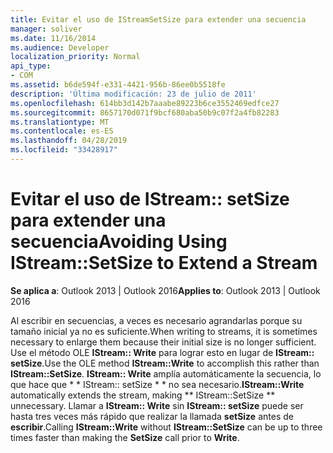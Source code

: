 ```yaml
---
title: Evitar el uso de IStreamSetSize para extender una secuencia
manager: soliver
ms.date: 11/16/2014
ms.audience: Developer
localization_priority: Normal
api_type:
- COM
ms.assetid: b6de594f-e331-4421-956b-86ee0b5518fe
description: 'Última modificación: 23 de julio de 2011'
ms.openlocfilehash: 614bb3d142b7aaabe89223b6ce3552469edfce27
ms.sourcegitcommit: 8657170d071f9bcf680aba50b9c07f2a4fb82283
ms.translationtype: MT
ms.contentlocale: es-ES
ms.lasthandoff: 04/28/2019
ms.locfileid: "33428917"
---
```

# <a name="avoiding-using-istreamsetsize-to-extend-a-stream"></a><span data-ttu-id="eb4b0-103">Evitar el uso de IStream:: setSize para extender una secuencia</span><span class="sxs-lookup"><span data-stu-id="eb4b0-103">Avoiding Using IStream::SetSize to Extend a Stream</span></span>

  
  
<span data-ttu-id="eb4b0-104">**Se aplica a**: Outlook 2013 | Outlook 2016</span><span class="sxs-lookup"><span data-stu-id="eb4b0-104">**Applies to**: Outlook 2013 | Outlook 2016</span></span> 
  
<span data-ttu-id="eb4b0-105">Al escribir en secuencias, a veces es necesario agrandarlas porque su tamaño inicial ya no es suficiente.</span><span class="sxs-lookup"><span data-stu-id="eb4b0-105">When writing to streams, it is sometimes necessary to enlarge them because their initial size is no longer sufficient.</span></span> <span data-ttu-id="eb4b0-106">Use el método OLE **IStream:: Write** para lograr esto en lugar de **IStream:: setSize**.</span><span class="sxs-lookup"><span data-stu-id="eb4b0-106">Use the OLE method **IStream::Write** to accomplish this rather than **IStream::SetSize**.</span></span> <span data-ttu-id="eb4b0-107">**IStream:: Write** amplía automáticamente la secuencia, lo que hace que \* \* IStream:: setSize \* \* no sea necesario.</span><span class="sxs-lookup"><span data-stu-id="eb4b0-107">**IStream::Write** automatically extends the stream, making \*\* IStream::SetSize \*\* unnecessary.</span></span> <span data-ttu-id="eb4b0-108">Llamar a **IStream:: Write** sin **IStream:: setSize** puede ser hasta tres veces más rápido que realizar la llamada **setSize** antes de **escribir**.</span><span class="sxs-lookup"><span data-stu-id="eb4b0-108">Calling **IStream::Write** without **IStream::SetSize** can be up to three times faster than making the **SetSize** call prior to **Write**.</span></span>
  

